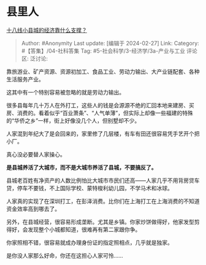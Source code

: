 # 县里人
[十八线小县城的经济靠什么支撑？](https://www.zhihu.com/question/300177893/answer/3407659306)

> Author: #Anonymity
> Last update: [编辑于 2024-02-27]
> Link:
> Category: #【答集】/04-社科答集 
> Tag: #5-社会科学/3-经济学/3a-产业与工业 
> 评论区:
> 泛讨论:

靠旅游业、矿产资源、资源初加工、食品工业、劳动力输出、大产业链配套、各种生活服务产业。

这其中有一个特别容易被忽略的就是劳动力输出。

很多县每年几十万人在外打工，这些人的钱是会源源不绝的汇回本地来建房、买房、消费的。看着似乎“百业萧条”、“人气单薄”，但实际上却像一些福建的特殊的“华侨之乡”一样，街上好像没几个人，但别墅却不少。

人家混到年纪大了是会回来的，家里修了几层楼，有车有田还很容易凭手艺开个把小厂。

真心没必要替人家操心。

**是县城养活了大城市，而不是大城市养活了县城，不要搞反了。**

县城老百姓有净资产的人数比例怕比大城市市民们还高——人家几乎不用背房贷车贷，停车不要钱，不上国际学校、蒙特梭利幼儿园，不学马术和冰球。

人家真的实现了在深圳打工，在彭泽消费。比你们在上海打工在上海消费的不知道资金效率高到哪去了。

另外，在县城经营，很容易形成垄断。尤其是乡镇。你家炒饼做得好，他家发型剪得好，会发现整个小城都知道，很难再有第二家跟你争。

你家照相不错，很容易就成办理身份证的指定照相点，几乎就是独家。

是你没人家那么好命，你还在这担心人家可怜……